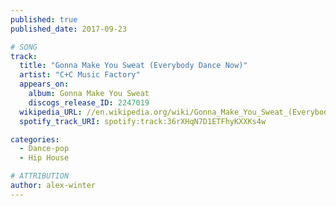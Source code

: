 ```yaml
---
published: true
published_date: 2017-09-23

# SONG
track:
  title: "Gonna Make You Sweat (Everybody Dance Now)"
  artist: "C+C Music Factory"
  appears_on:
    album: Gonna Make You Sweat
    discogs_release_ID: 2247019
  wikipedia_URL: //en.wikipedia.org/wiki/Gonna_Make_You_Sweat_(Everybody_Dance_Now)
  spotify_track_URI: spotify:track:36rXHqN7D1ETFhyKXXKs4w

categories:
  - Dance-pop
  - Hip House

# ATTRIBUTION
author: alex-winter
---
```

